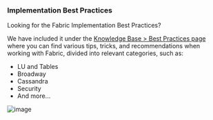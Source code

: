 ### Implementation Best Practices
Looking for the Fabric Implementation Best Practices? 

We have included it under the [Knowledge Base > Best Practices page](https://support.k2view.com/Academy_6.4/articles/COE/README.html) where you can find various tips, tricks, and recommendations when working with Fabric, divided into relevant categories, such as:

- LU and Tables
- Broadway
- Cassandra
- Security
- And more...

![image](images/img1.png)
